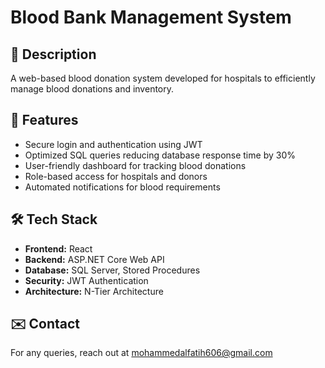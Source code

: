 # Blood Bank Management System

## 📌 Description
A web-based blood donation system developed for hospitals to efficiently manage blood donations and inventory.

## 🚀 Features
- Secure login and authentication using JWT
- Optimized SQL queries reducing database response time by 30%
- User-friendly dashboard for tracking blood donations
- Role-based access for hospitals and donors
- Automated notifications for blood requirements

## 🛠 Tech Stack
- **Frontend:** React  
- **Backend:** ASP.NET Core Web API  
- **Database:** SQL Server, Stored Procedures  
- **Security:** JWT Authentication  
- **Architecture:** N-Tier Architecture

## ✉️ Contact
For any queries, reach out at [mohammedalfatih606@gmail.com](mailto:your-email@example.com)
